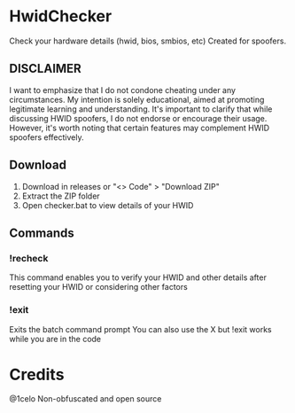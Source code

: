 # HwidChecker
Check your hardware details (hwid, bios, smbios, etc)
Created for spoofers.



## DISCLAIMER
I want to emphasize that I do not condone cheating under any circumstances. My intention is solely educational, aimed at promoting legitimate learning and understanding. It's important to clarify that while discussing HWID spoofers, I do not endorse or encourage their usage. However, it's worth noting that certain features may complement HWID spoofers effectively.

## Download
1. Download in releases or "<> Code" > "Download ZIP"
2. Extract the ZIP folder
3. Open checker.bat to view details of your HWID

## Commands
### !recheck
This command enables you to verify your HWID and other details after resetting your HWID or considering other factors
### !exit
Exits the batch command prompt
You can also use the X but !exit works while you are in the code

# Credits
@1celo
Non-obfuscated and open source

